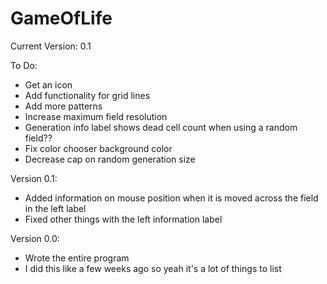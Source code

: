 # GameOfLife

Current Version: 0.1

To Do:
- Get an icon
- Add functionality for grid lines
- Add more patterns
- Increase maximum field resolution
- Generation info label shows dead cell count when using a random field??
- Fix color chooser background color
- Decrease cap on random generation size

Version 0.1:
- Added information on mouse position when it is moved across the field in the left label
- Fixed other things with the left information label

Version 0.0:
- Wrote the entire program
- I did this like a few weeks ago so yeah it's a lot of things to list
